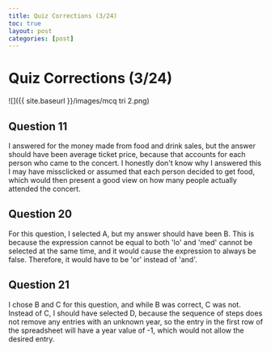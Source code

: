 ```yaml
---
title: Quiz Corrections (3/24)
toc: true
layout: post
categories: [post]
---
```

# Quiz Corrections (3/24)
![]({{ site.baseurl }}/images/mcq tri 2.png)

## Question 11
I answered for the money made from food and drink sales, but the answer should have been average ticket price, because that accounts for each person who came to the concert. I honestly don't know why I answered this I may have missclicked or assumed that each person decided to get food, which would then present a good view on how many people actually attended the concert.

## Question 20
For this question, I selected A, but my answer should have been B. This is because the expression cannot be equal to both 'lo' and 'med' cannot be selected at the same time, and it would cause the expression to always be false. Therefore, it would have to be 'or' instead of 'and'.

## Question 21
I chose B and C for this question, and while B was correct, C was not. Instead of C, I should have selected D, because the sequence of steps does not remove any entries with an unknown year, so the entry in the first row of the spreadsheet will have a year value of -1, which would not allow the desired entry.
